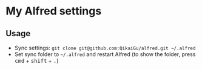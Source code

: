 My Alfred settings
====================

Usage
-----

- Sync settings: `git clone git@github.com:QikaiGu/alfred.git ~/.alfred`
- Set sync folder to `~/.alfred` and restart Alfred (to show the folder, press <kbd>cmd</kbd> + <kbd>shift</kbd> + <kbd>.</kbd>)
